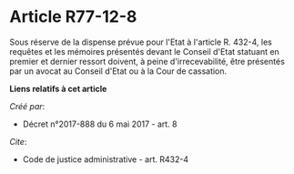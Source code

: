 # Article R77-12-8

Sous réserve de la dispense prévue pour l'Etat à l'article R. 432-4, les requêtes et les mémoires présentés devant le Conseil
d'Etat statuant en premier et dernier ressort doivent, à peine d'irrecevabilité, être présentés par un avocat au Conseil
d'Etat ou à la Cour de cassation.

**Liens relatifs à cet article**

_Créé par_:

  - Décret n°2017-888 du 6 mai 2017 - art. 8

_Cite_:

  - Code de justice administrative - art. R432-4
